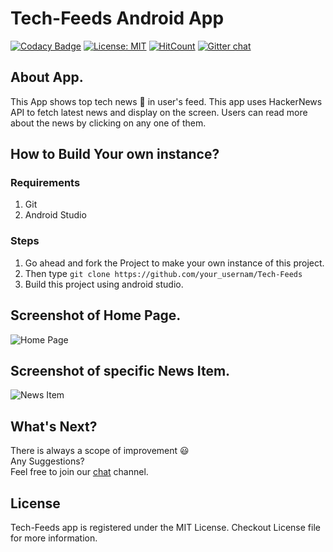# Tech-Feeds Android App
[![Codacy Badge](https://api.codacy.com/project/badge/Grade/c1bfc87395154198b0e4093d34c734c5)](https://app.codacy.com/app/dipu989/Tech-Feeds?utm_source=github.com&utm_medium=referral&utm_content=dipu989/Tech-Feeds&utm_campaign=Badge_Grade_Dashboard)
[![License: MIT](https://img.shields.io/badge/License-MIT-yellow.svg)](https://opensource.org/licenses/MIT)
[![HitCount](http://hits.dwyl.io/dipu989/Tech-Feeds.svg)](http://hits.dwyl.io/dipu989/Tech-Feeds)
[![Gitter chat](https://badges.gitter.im/gitterHQ/gitter.png)](https://gitter.im/Tech-Feeds/community#)<br>

## About App.

This App shows top tech news :newspaper: in user's feed. This app uses HackerNews API to fetch latest news and display on the screen. Users can read more about the news by clicking on any one of them.

## How to Build Your own instance?

### Requirements
1) Git
2) Android Studio

### Steps

1) Go ahead and fork the Project to make your own instance of this project.
2) Then type `git clone https://github.com/your_usernam/Tech-Feeds`
3) Build this project using android studio.


## Screenshot of Home Page.

 ![Home Page](https://user-images.githubusercontent.com/31280303/52397531-e930ba80-2adb-11e9-8345-3219ab4c531e.png)
 
## Screenshot of specific News Item.

![News Item](https://user-images.githubusercontent.com/31280303/52409276-0f198780-2afb-11e9-86f5-55879caef508.png)

## What's Next?
There is always a scope of improvement :smiley:<br>
Any Suggestions?<br>
Feel free to join our [chat](https://gitter.im/Tech-Feeds/community#) channel.

## License
Tech-Feeds app is registered under the MIT License. Checkout License file for more information.
